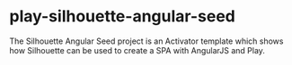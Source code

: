 play-silhouette-angular-seed
============================

The Silhouette Angular Seed project is an Activator template which shows how Silhouette can be used to create a SPA with AngularJS and Play.
